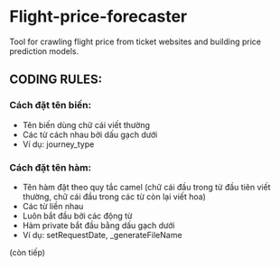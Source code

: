 # Flight-price-forecaster

Tool for crawling flight price from ticket websites and building price prediction models.

## CODING RULES:

### Cách đặt tên biến:
* Tên biến dùng chữ cái viết thường
* Các từ cách nhau bởi dấu gạch dưới
* Ví dụ: journey_type

### Cách đặt tên hàm:
* Tên hàm đặt theo quy tắc camel (chữ cái đầu trong từ đầu tiên viết thường, chữ cái đầu trong các từ còn lại viết hoa)
* Các từ liền nhau
* Luôn bắt đầu bởi các động từ
* Hàm private bắt đầu bằng dấu gạch dưới
* Ví dụ: setRequestDate, _generateFileName

(còn tiếp)
